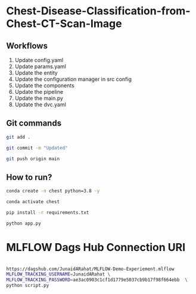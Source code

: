 # Chest-Disease-Classification-from-Chest-CT-Scan-Image

## Workflows

1. Update config.yaml
2. Update params.yaml
3. Update the entity
4. Update the configuration manager in src config
5. Update the components
6. Update the pipeline 
7. Update the main.py
8. Update the dvc.yaml 







## Git commands

```bash
git add .

git commit -m "Updated"

git push origin main
```

## How to run?

```bash
conda create -n chest python=3.8 -y
```

```bash
conda activate chest
```

```bash
pip install -r requirements.txt
```

```bash
python app.py
```

# MLFLOW Dags Hub Connection URI

```bash
 
https://dagshub.com/JunaidARahat/MLFLOW-Demo-Experiement.mlflow
MLFLOW_TRACKING_USERNAME=JunaidARahat \
MLFLOW_TRACKING_PASSWORD=ae3ac0903c1cf1d1779e5037cb9b17f98f664ebb  \
python script.py

```